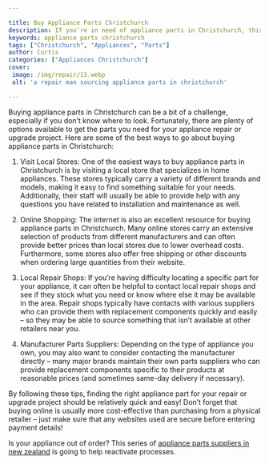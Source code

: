 ```yaml
---

title: Buy Appliance Parts Christchurch
description: If you're in need of appliance parts in Christchurch, this post provides a helpful overview of the best ways to go about buying them, so read on to find out more!
keywords: appliance parts christchurch
tags: ["Christchurch", "Appliances", "Parts"]
author: Curtis
categories: ["Appliances Christchurch"]
cover: 
 image: /img/repair/13.webp
 alt: 'a repair man sourcing appliance parts in christchurch'

---
```


Buying appliance parts in Christchurch can be a bit of a challenge, especially if you don’t know where to look. Fortunately, there are plenty of options available to get the parts you need for your appliance repair or upgrade project. Here are some of the best ways to go about buying appliance parts in Christchurch:

1. Visit Local Stores: One of the easiest ways to buy appliance parts in Christchurch is by visiting a local store that specializes in home appliances. These stores typically carry a variety of different brands and models, making it easy to find something suitable for your needs. Additionally, their staff will usually be able to provide help with any questions you have related to installation and maintenance as well. 

2. Online Shopping: The internet is also an excellent resource for buying appliance parts in Christchurch. Many online stores carry an extensive selection of products from different manufacturers and can often provide better prices than local stores due to lower overhead costs. Furthermore, some stores also offer free shipping or other discounts when ordering large quantities from their website. 

3. Local Repair Shops: If you’re having difficulty locating a specific part for your appliance, it can often be helpful to contact local repair shops and see if they stock what you need or know where else it may be available in the area. Repair shops typically have contacts with various suppliers who can provide them with replacement components quickly and easily – so they may be able to source something that isn’t available at other retailers near you. 

4. Manufacturer Parts Suppliers: Depending on the type of appliance you own, you may also want to consider contacting the manufacturer directly – many major brands maintain their own parts suppliers who can provide replacement components specific to their products at reasonable prices (and sometimes same-day delivery if necessary). 

By following these tips, finding the right appliance part for your repair or upgrade project should be relatively quick and easy! Don’t forget that buying online is usually more cost-effective than purchasing from a physical retailer – just make sure that any websites used are secure before entering payment details!

Is your appliance out of order? This series of <a href="/pages/appliance-parts-suppliers/new-zealand/">appliance parts suppliers in new zealand</a> is going to help reactivate processes.